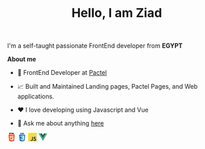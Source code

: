 <p align="center"><a href="https://ziad-port.netlify.app"><img width="80%" alt="" src="./assets/gh-readme-header1.png" /></a></p>
<h1 align="center">Hello, I am Ziad</h1>
<br />

I'm a self-taught passionate FrontEnd developer from **EGYPT**

**About me**

- 💼 FrontEnd Developer at [Pactel](https://pactel.info/)

- 📈 Built and Maintained Landing pages, Pactel Pages, and Web applications.

- ❤️ I love developing using Javascript and Vue

- 💬 Ask me about anything [here](https://github.com/zeiadsalhin/zeiadsalhin/issues)

<code><img height="20" alt="react" src="https://raw.githubusercontent.com/github/explore/80688e429a7d4ef2fca1e82350fe8e3517d3494d/topics/html/html.png"></code>
<code><img height="20" alt="react" src="https://raw.githubusercontent.com/github/explore/80688e429a7d4ef2fca1e82350fe8e3517d3494d/topics/css/css.png"></code>
<code><img height="20" alt="javascript" src="https://raw.githubusercontent.com/github/explore/80688e429a7d4ef2fca1e82350fe8e3517d3494d/topics/javascript/javascript.png"></code>
<code><img height="20" alt="react" src="https://raw.githubusercontent.com/github/explore/80688e429a7d4ef2fca1e82350fe8e3517d3494d/topics/vue/vue.png"></code>


 
